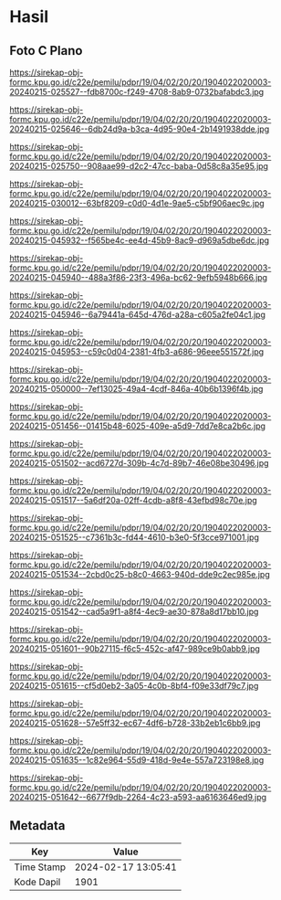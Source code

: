 # Hasil

## Foto C Plano

https://sirekap-obj-formc.kpu.go.id/c22e/pemilu/pdpr/19/04/02/20/20/1904022020003-20240215-025527--fdb8700c-f249-4708-8ab9-0732bafabdc3.jpg

https://sirekap-obj-formc.kpu.go.id/c22e/pemilu/pdpr/19/04/02/20/20/1904022020003-20240215-025646--6db24d9a-b3ca-4d95-90e4-2b1491938dde.jpg

https://sirekap-obj-formc.kpu.go.id/c22e/pemilu/pdpr/19/04/02/20/20/1904022020003-20240215-025750--908aae99-d2c2-47cc-baba-0d58c8a35e95.jpg

https://sirekap-obj-formc.kpu.go.id/c22e/pemilu/pdpr/19/04/02/20/20/1904022020003-20240215-030012--63bf8209-c0d0-4d1e-9ae5-c5bf906aec9c.jpg

https://sirekap-obj-formc.kpu.go.id/c22e/pemilu/pdpr/19/04/02/20/20/1904022020003-20240215-045932--f565be4c-ee4d-45b9-8ac9-d969a5dbe6dc.jpg

https://sirekap-obj-formc.kpu.go.id/c22e/pemilu/pdpr/19/04/02/20/20/1904022020003-20240215-045940--488a3f86-23f3-496a-bc62-9efb5948b666.jpg

https://sirekap-obj-formc.kpu.go.id/c22e/pemilu/pdpr/19/04/02/20/20/1904022020003-20240215-045946--6a79441a-645d-476d-a28a-c605a2fe04c1.jpg

https://sirekap-obj-formc.kpu.go.id/c22e/pemilu/pdpr/19/04/02/20/20/1904022020003-20240215-045953--c59c0d04-2381-4fb3-a686-96eee551572f.jpg

https://sirekap-obj-formc.kpu.go.id/c22e/pemilu/pdpr/19/04/02/20/20/1904022020003-20240215-050000--7ef13025-49a4-4cdf-846a-40b6b1396f4b.jpg

https://sirekap-obj-formc.kpu.go.id/c22e/pemilu/pdpr/19/04/02/20/20/1904022020003-20240215-051456--01415b48-6025-409e-a5d9-7dd7e8ca2b6c.jpg

https://sirekap-obj-formc.kpu.go.id/c22e/pemilu/pdpr/19/04/02/20/20/1904022020003-20240215-051502--acd6727d-309b-4c7d-89b7-46e08be30496.jpg

https://sirekap-obj-formc.kpu.go.id/c22e/pemilu/pdpr/19/04/02/20/20/1904022020003-20240215-051517--5a6df20a-02ff-4cdb-a8f8-43efbd98c70e.jpg

https://sirekap-obj-formc.kpu.go.id/c22e/pemilu/pdpr/19/04/02/20/20/1904022020003-20240215-051525--c7361b3c-fd44-4610-b3e0-5f3cce971001.jpg

https://sirekap-obj-formc.kpu.go.id/c22e/pemilu/pdpr/19/04/02/20/20/1904022020003-20240215-051534--2cbd0c25-b8c0-4663-940d-dde9c2ec985e.jpg

https://sirekap-obj-formc.kpu.go.id/c22e/pemilu/pdpr/19/04/02/20/20/1904022020003-20240215-051542--cad5a9f1-a8f4-4ec9-ae30-878a8d17bb10.jpg

https://sirekap-obj-formc.kpu.go.id/c22e/pemilu/pdpr/19/04/02/20/20/1904022020003-20240215-051601--90b27115-f6c5-452c-af47-989ce9b0abb9.jpg

https://sirekap-obj-formc.kpu.go.id/c22e/pemilu/pdpr/19/04/02/20/20/1904022020003-20240215-051615--cf5d0eb2-3a05-4c0b-8bf4-f09e33df79c7.jpg

https://sirekap-obj-formc.kpu.go.id/c22e/pemilu/pdpr/19/04/02/20/20/1904022020003-20240215-051628--57e5ff32-ec67-4df6-b728-33b2eb1c6bb9.jpg

https://sirekap-obj-formc.kpu.go.id/c22e/pemilu/pdpr/19/04/02/20/20/1904022020003-20240215-051635--1c82e964-55d9-418d-9e4e-557a723198e8.jpg

https://sirekap-obj-formc.kpu.go.id/c22e/pemilu/pdpr/19/04/02/20/20/1904022020003-20240215-051642--6677f9db-2264-4c23-a593-aa6163646ed9.jpg


## Metadata

| Key        | Value               |
| ---------- | ------------------- |
| Time Stamp | 2024-02-17 13:05:41 |
| Kode Dapil | 1901                |



